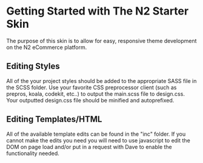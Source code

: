 # Getting Started with The N2 Starter Skin 
The purpose of this skin is to allow for easy, responsive theme development on the N2 eCommerce platform.

## Editing Styles
All of the your project styles should be added to the appropriate SASS file in the SCSS folder. Use your favorite CSS preprocessor client (such as prepros, koala, codekit, etc..) to output the main.scss file to design.css. Your outputted design.css file should be minified and autoprefixed.

## Editing Templates/HTML
All of the available template edits can be found in the "inc" folder. If you cannot make the edits you need you will need to use javascript to edit the DOM on page load and/or put in a request with Dave to enable the functionality needed.